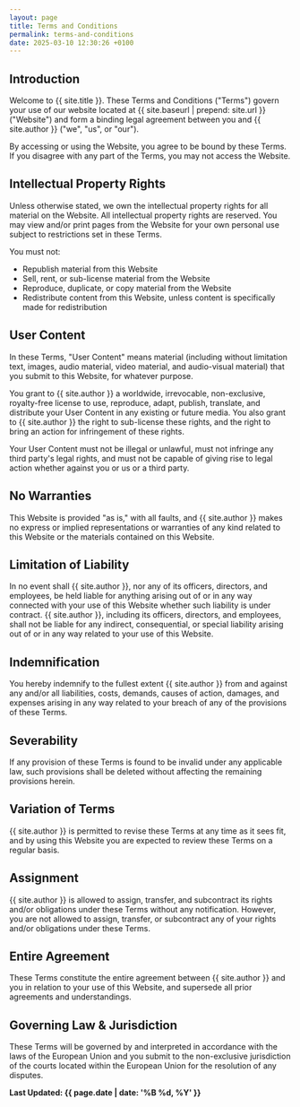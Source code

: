 ```yaml
---
layout: page
title: Terms and Conditions
permalink: terms-and-conditions
date: 2025-03-10 12:30:26 +0100
---
```


## Introduction

Welcome to {{ site.title }}. These Terms and Conditions ("Terms") govern your use of our website located at {{ site.baseurl | prepend: site.url }} ("Website") and form a binding legal agreement between you and {{ site.author }} ("we", "us", or "our").

By accessing or using the Website, you agree to be bound by these Terms. If you disagree with any part of the Terms, you may not access the Website.

## Intellectual Property Rights

Unless otherwise stated, we own the intellectual property rights for all material on the Website. All intellectual property rights are reserved. You may view and/or print pages from the Website for your own personal use subject to restrictions set in these Terms.

You must not:
- Republish material from this Website
- Sell, rent, or sub-license material from the Website
- Reproduce, duplicate, or copy material from the Website
- Redistribute content from this Website, unless content is specifically made for redistribution

## User Content

In these Terms, "User Content" means material (including without limitation text, images, audio material, video material, and audio-visual material) that you submit to this Website, for whatever purpose.

You grant to {{ site.author }} a worldwide, irrevocable, non-exclusive, royalty-free license to use, reproduce, adapt, publish, translate, and distribute your User Content in any existing or future media. You also grant to {{ site.author }} the right to sub-license these rights, and the right to bring an action for infringement of these rights.

Your User Content must not be illegal or unlawful, must not infringe any third party's legal rights, and must not be capable of giving rise to legal action whether against you or us or a third party.

## No Warranties

This Website is provided "as is," with all faults, and {{ site.author }} makes no express or implied representations or warranties of any kind related to this Website or the materials contained on this Website.

## Limitation of Liability

In no event shall {{ site.author }}, nor any of its officers, directors, and employees, be held liable for anything arising out of or in any way connected with your use of this Website whether such liability is under contract. {{ site.author }}, including its officers, directors, and employees, shall not be liable for any indirect, consequential, or special liability arising out of or in any way related to your use of this Website.

## Indemnification

You hereby indemnify to the fullest extent {{ site.author }} from and against any and/or all liabilities, costs, demands, causes of action, damages, and expenses arising in any way related to your breach of any of the provisions of these Terms.

## Severability

If any provision of these Terms is found to be invalid under any applicable law, such provisions shall be deleted without affecting the remaining provisions herein.

## Variation of Terms

{{ site.author }} is permitted to revise these Terms at any time as it sees fit, and by using this Website you are expected to review these Terms on a regular basis.

## Assignment

{{ site.author }} is allowed to assign, transfer, and subcontract its rights and/or obligations under these Terms without any notification. However, you are not allowed to assign, transfer, or subcontract any of your rights and/or obligations under these Terms.

## Entire Agreement

These Terms constitute the entire agreement between {{ site.author }} and you in relation to your use of this Website, and supersede all prior agreements and understandings.

## Governing Law & Jurisdiction

These Terms will be governed by and interpreted in accordance with the laws of the European Union and you submit to the non-exclusive jurisdiction of the courts located within the European Union for the resolution of any disputes.

**Last Updated: {{ page.date | date: '%B %d, %Y' }}**